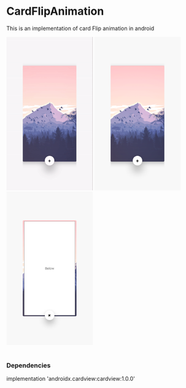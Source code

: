 # CardFlipAnimation
This is an implementation of card Flip animation in android

<div>
<img src="images/anim.gif" height="400"/>
<img src="images/front.png" height="400"/>
<img src="images/back.png" height="400"/>
</div>

<br/>
<h3>Dependencies</h3>
<p>implementation 'androidx.cardview:cardview:1.0.0'</p>
